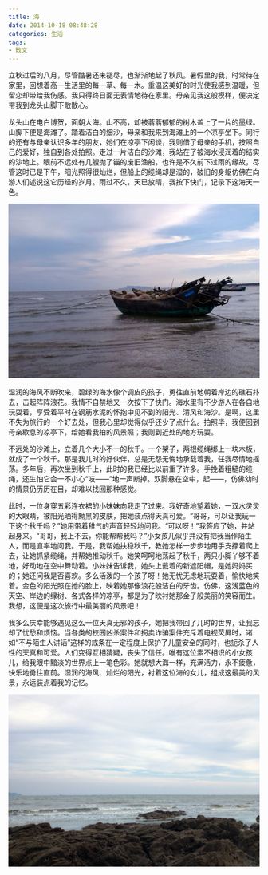 ```yaml
---
title: 海
date: 2014-10-18 08:48:28
categories: 生活
tags:
- 散文
---
```


立秋过后的八月，尽管酷暑还未褪尽，也渐渐地起了秋风。暑假里的我，时常待在家里，回想着高一生活里的每一草、每一木。重温这美好的时光使我感到温暖，但留恋却带给我伤感。我只得终日面无表情地待在家里。母亲见我这般模样，便决定带我到龙头山脚下散散心。

龙头山在电白博贺，面朝大海。山不高，却被蓊蓊郁郁的树木盖上了一片的墨绿。山脚下便是海滩了。踏着洁白的细沙，母亲和我来到海滩上的一个凉亭坐下。同行的还有与母亲认识多年的朋友，她们在凉亭下闲谈，我则借了母亲的手机，按照自己的爱好，独自到各处拍照。走过一片洁白的沙滩，我站在了被海水浸润着的结实的沙地上。眼前不远处有几艘抛了锚的废旧渔船，也许是不久前下过雨的缘故，尽管这时已是下午，阳光照得很灿烂，但船上的缆绳却是湿的，破旧的身躯仿佛在向游人们述说这它历经的岁月。雨过不久，天已放晴，我按下快门，记录下这海天一色。

![船](/img/2014/sea/boat.jpg)

<!-- more -->

湿润的海风不断吹来，碧绿的海水像个调皮的孩子，勇往直前地朝着岸边的礁石扑去，击起阵阵浪花。我情不自禁地又一次按下了快门。海水里有不少游人在各自地玩耍着，享受着平时在钢筋水泥的怀抱中见不到的阳光、清风和海沙。是啊，这里不失为旅行的一个好去处，但我心里却觉得似乎还少了点什么。拍照毕，我便回到母亲歇息的凉亭下，给她看我拍的风景照；我则到近处的地方玩耍。

不远处的沙滩上，立着几个大小不一的秋千。一个架子，两根缆绳绑上一块木板，就成了一个秋千。那是我儿时的好伙伴，总是无怨无悔地承载着我，任我尽情地摇荡。多年后，再次坐到秋千上，此时的我已经比以前重了许多。手挽着粗糙的缆绳，还生怕它会一不小心“吱——”地一声断掉。双脚悬在空中，起——，仿佛幼时的情景仍历历在目，却难以找回那种感觉。

此时，一位身穿五彩连衣裙的小妹妹向我走了过来。我好奇地望着她，一双水灵灵的大眼睛，被阳光晒得黝黑的皮肤，把她装点得天真可爱。“哥哥，可以让我玩一下这个秋千吗？”她用带着稚气的声音轻轻地问我。“可以呀！”我答应了她，并站起身来。“哥哥，我上不去，你能帮帮我吗？”小女孩儿似乎并没有把我当作陌生人，而是直率地问我。于是，我帮她扶稳秋千，教她怎样一步步地用手支撑着爬上去，让她抓紧缆绳，并帮她推动秋千。她笑呵呵地荡起了秋千，两只小脚丫够不着地，好动地在空中舞动着。小妹妹告诉我，她头上戴着的新遮阳帽，是她妈妈买的；她还问我是否喜欢。多么活泼的一个孩子呀！她无忧无虑地玩耍着，愉快地笑着。金色的阳光照在她的脸上，映着她那像浪花般洁白的牙齿。仿佛，这浅蓝色的天空、岸边的绿树、各式各样的凉亭，都是为了映衬她那金子般美丽的笑容而生。我想，这便是这次旅行中最美丽的风景吧！

我多么庆幸能够遇见这么一位天真无邪的孩子，她把我带回了儿时的世界，让我忘却了忧愁和烦恼。当各类的校园凶杀案件和拐卖诈骗案件充斥着电视荧屏时，诸如“不与陌生人讲话”这样的戒条在一定程度上保护了儿童安全的同时，也扼杀了人性的天真和可爱。人们变得互相猜疑，丧失了信任。唯有这位素不相识的小女孩儿，给我眼中黯淡的世界点上一笔色彩。她就想大海一样，充满活力，永不疲惫，快乐地勇往直前。湿润的海风、灿烂的阳光，衬着这位海的女儿，组成这最美的风景，永远装点着我的记忆。

![海](/img/2014/sea/sea.jpg)